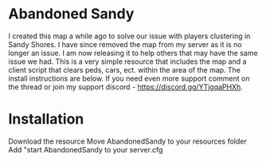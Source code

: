 # Abandoned Sandy
I created this map a while ago to solve our issue with players clustering in Sandy Shores. I have since removed the map from my server as it is no longer an issue. I am now releasing it to help others that may have the same issue we had. This is a very simple resource that includes the map and a client script that clears peds, cars, ect. within the area of the map. The install instructions are below. If you need even more support comment on the thread or join my support discord - https://discord.gg/YTjgqaPHXh.

# Installation
Download the resource
Move AbandonedSandy to your resources folder
Add "start AbandonedSandy to your server.cfg
